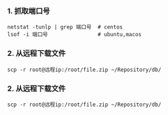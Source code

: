 ### 1. 抓取端口号
```shell
netstat -tunlp | grep 端口号  # centos
lsof -i 端口号                # ubuntu,macos
```

### 2. 从远程下载文件
```shell
scp -r root@远程ip:/root/file.zip ~/Repository/db/
```

### 2. 从远程下载文件
```shell
scp -r root@远程ip:/root/file.zip ~/Repository/db/
```

